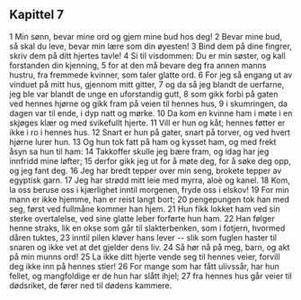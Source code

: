 ## Kapittel 7

1 Min sønn, bevar mine ord og gjem mine bud hos deg! 
2 Bevar mine bud, så skal du leve, bevar min lære som din øyesten! 
3 Bind dem på dine fingrer, skriv dem på ditt hjertes tavle! 
4 Si til visdommen: Du er min søster, og kall forstanden din kjenning, 
5 for at den må bevare deg fra annen manns hustru, fra fremmede kvinner, som taler glatte ord. 
6 For jeg så engang ut av vinduet på mitt hus, gjennom mitt gitter, 
7 og da så jeg blandt de uerfarne, jeg ble var blandt de unge en uforstandig gutt, 
8 som gikk forbi på gaten ved hennes hjørne og gikk fram på veien til hennes hus, 
9 i skumringen, da dagen var til ende, i dyp natt og mørke. 
10 Da kom en kvinne ham i møte i en skjøges klær og med svikefullt hjerte. 
11 Vill er hun og kåt; hennes føtter er ikke i ro i hennes hus. 
12 Snart er hun på gater, snart på torver, og ved hvert hjørne lurer hun. 
13 Og hun tok fatt på ham og kysset ham, og med frekt åsyn sa hun til ham: 
14 Takkoffer skulle jeg bære fram, og idag har jeg innfridd mine løfter; 
15 derfor gikk jeg ut for å møte deg, for å søke deg opp, og jeg fant deg. 
16 Jeg har bredt tepper over min seng, brokete tepper av egyptisk garn. 
17 Jeg har strødd mitt leie med myrra, aloè og kanel. 
18 Kom, la oss beruse oss i kjærlighet inntil morgenen, fryde oss i elskov! 
19 For min mann er ikke hjemme, han er reist langt bort; 
20 pengepungen tok han med seg, først ved fullmåne kommer han hjem. 
21 Hun fikk lokket ham ved sin sterke overtalelse, ved sine glatte leber forførte hun ham. 
22 Han følger henne straks, lik en okse som går til slakterbenken, som i fotjern, hvormed dåren tuktes, 
23 inntil pilen kløver hans lever -- slik som fuglen haster til snaren og ikke vet at det gjelder dens liv. 
24 Så hør nå på meg, barn, og akt på min munns ord! 
25 La ikke ditt hjerte vende seg til hennes veier, forvill deg ikke inn på hennes stier! 
26 For mange som har fått ulivssår, har hun fellet, og mangfoldige er de hun har slått ihjel; 
27 fra hennes hus går veier til dødsriket, de fører ned til dødens kammere.